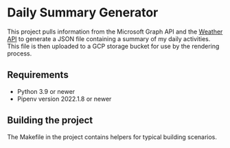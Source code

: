 # Daily Summary Generator

This project pulls information from the Microsoft Graph API and the [Weather API](https://www.weatherapi.com/) to generate a JSON file containing a summary of my daily activities. This file is then uploaded to a GCP storage bucket for use by the rendering process.

## Requirements

* Python 3.9 or newer
* Pipenv version 2022.1.8 or newer

## Building the project

The Makefile in the project contains helpers for typical building scenarios.
